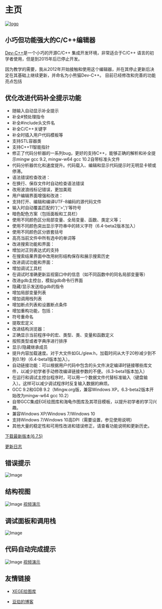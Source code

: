 # 主页

[![logo](logo.svg)]()

## 小巧但功能强大的C/C++编辑器

[Dev-C++](https://sourceforge.net/p/orwelldevcpp/)是一个小巧的开源C/C++ 集成开发环境，非常适合于C/C++ 语言的初学者使用，但是到2015年后已停止开发。

因为教学的需要，我从2012年开始接触和使用这个编辑器，并在其停止更新后决定在其基础上继续更新，并命名为小熊猫Dev-C++。
目前已经修改和完善的功能亮点包括


## 优化改进代码补全提示功能
- 随输入自动显示补全提示
- 补全#预处理指令
- 补全#include头文件名
- 补全C/C++关键字
- 补全时插入用户代码模板等
- 支持STL容器类
- 支持C++11智能指针
- 修正了代码分析器的一系列bug，更好的支持C++，能够正确的解析和补全提示mingw gcc 9.2, mingw-w64 gcc 10.2自带标准头文件
- 代码分析器优化和速度提升。代码载入、编辑和显示代码提示时无明显卡顿或停滞。
- 语法错误检查改进：
- 在换行、保存文件时自动检查语法错误
- 改用波浪线标记错误，更加美观
-  用户编辑界面增强和改进：
- 支持打开、编辑和编译UTF-8编码的源代码文件
- 输入时自动覆盖匹配的’}’,’>’,’)’等符号 
- 暗色配色方案（包括面板和工具栏）
- 使用不同颜色区分局部变量、全局变量、函数、类定义等；
- 使用不同颜色突出显示字符串中的转义字符（6.4-beta2版本加入）
- 使用不同颜色区分嵌套括号
- 高亮当前文件中所有选中的单词等
- 改进搜索功能和界面：
- 增加对正则表达式的支持
- 在搜索结果界面中改用树形结构保存和展示搜索历史
- 改进调试功能和界面：
- 增加调试工具栏
- 在调试时准确更新监视窗口中的信息（如不同函数中的同名局部变量等）
- 改进gdb主控台，模拟gdb命令行界面
- 隐藏/显示发送给gdb的指令
- 增加局部变量列表
- 增加调用栈列表
- 增加断点列表和设置断点条件
- 增加重构功能，包括：
- 符号重命名
- 提取宏定义
- 改进结构浏览器：
- 正确显示当前程序中的宏、类型、类、变量和函数定义
- 按照类型或者字典序进行排序
- 显示/隐藏继承成员
- 提升内容加载速度。对于大文件如GL/glew.h，加载时间从大于20秒减少到不到0.1秒（6.4-beta1版本加入）。
- 自动链接功能：可以根据用户代码中包含的头文件决定编译时链接哪些库文件，以减少初学者手动修改编译链接参数的不便。（6.3-beta1版本加入）
- 在运行和调试主控台程序时，可以用一个数据文件代替标准输入（键盘输入）。这样可以减少调试程序时反复输入数据的麻烦。
- GCC 9.2和GDB 9.2（Mingw.org版，兼容Windows XP。6.3-beta2版本开始改为mingw-w64 gcc 10.2）
- 自带GCC集成EGE绘图库和海龟作图库及其项目模板，以提升初学者的学习兴趣。
- 兼容Windows XP/Windows 7/Windows 10
- 支持Windows 7/Windows 10高DPI（需要设置，参见使用说明）
- 其他大量的稳定性和可用性改进和错误修正，请查看功能说明和更新历史。



[下载最新版本(6.7.5)](downloads.md)

[更新日志](downloads.md)



## 错误提示

![Image](图片/6.2-错误提示-1.png)



## 结构视图

![Image](图片/ClassBrowser.png)
[视频演示](https://www.bilibili.com/video/BV1Za411A7TT/)

## 调试面板和调用栈

![Image](图片/Callstack-goto.png)

## 代码自动完成提示

![Image](图片/AutoCompletion.png)
[视频演示](https://www.bilibili.com/video/BV1By4y1C76a/)


## 友情链接

- [XEGE绘图库](https://xege.org/)

- [豆焰的博客](https://blog.beanflame.cn/)
